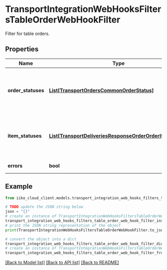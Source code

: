# TransportIntegrationWebHooksFiltersTableOrderWebHookFilter

Filter for table orders.

## Properties

Name | Type | Description | Notes
------------ | ------------- | ------------- | -------------
**order_statuses** | [**List[TransportOrdersCommonOrderStatus]**](TransportOrdersCommonOrderStatus.md) | Statuses of orders, when changing which need to send a notification. | [optional] 
**item_statuses** | [**List[TransportDeliveriesResponseOrderOrderItemStatus]**](TransportDeliveriesResponseOrderOrderItemStatus.md) | Statuses of order items, when changing which need to send a notification. | [optional] 
**errors** | **bool** | Flag for updates. | [optional] 

## Example

```python
from iiko_cloud_client.models.transport_integration_web_hooks_filters_table_order_web_hook_filter import TransportIntegrationWebHooksFiltersTableOrderWebHookFilter

# TODO update the JSON string below
json = "{}"
# create an instance of TransportIntegrationWebHooksFiltersTableOrderWebHookFilter from a JSON string
transport_integration_web_hooks_filters_table_order_web_hook_filter_instance = TransportIntegrationWebHooksFiltersTableOrderWebHookFilter.from_json(json)
# print the JSON string representation of the object
print(TransportIntegrationWebHooksFiltersTableOrderWebHookFilter.to_json())

# convert the object into a dict
transport_integration_web_hooks_filters_table_order_web_hook_filter_dict = transport_integration_web_hooks_filters_table_order_web_hook_filter_instance.to_dict()
# create an instance of TransportIntegrationWebHooksFiltersTableOrderWebHookFilter from a dict
transport_integration_web_hooks_filters_table_order_web_hook_filter_from_dict = TransportIntegrationWebHooksFiltersTableOrderWebHookFilter.from_dict(transport_integration_web_hooks_filters_table_order_web_hook_filter_dict)
```
[[Back to Model list]](../README.md#documentation-for-models) [[Back to API list]](../README.md#documentation-for-api-endpoints) [[Back to README]](../README.md)


